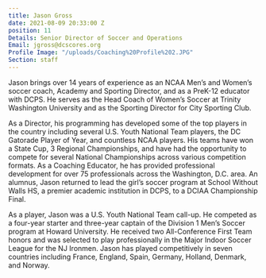 ```yaml
---
title: Jason Gross
date: 2021-08-09 20:33:00 Z
position: 11
Details: Senior Director of Soccer and Operations
Email: jgross@dcscores.org
Profile Image: "/uploads/Coaching%20Profile%202.JPG"
Section: staff
---
```


Jason brings over 14 years of experience as an NCAA Men’s and Women’s soccer coach, Academy and Sporting Director, and as a PreK-12 educator with DCPS. He serves as the Head Coach of Women’s Soccer at Trinity Washington University and as the Sporting Director for City Sporting Club.

As a Director, his programming has developed some of the top players in the country including several U.S. Youth National Team players, the DC Gatorade Player of Year, and countless NCAA players. His teams have won a State Cup, 3 Regional Championships, and have had the opportunity to compete for several National Championships across various competition formats. As a Coaching Educator, he has provided professional development for over 75 professionals across the Washington, D.C. area. An alumnus, Jason returned to lead the girl’s soccer program at School Without Walls HS, a premier academic institution in DCPS, to a DCIAA Championship Final.

As a player, Jason was a U.S. Youth National Team call-up. He competed as a four-year starter and three-year captain of the Division 1 Men’s Soccer program at Howard University. He received two All-Conference First Team honors and was selected to play professionally in the Major Indoor Soccer League for the NJ Ironmen. Jason has played competitively in seven countries including France, England, Spain, Germany, Holland, Denmark, and Norway.